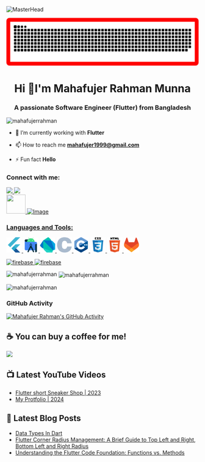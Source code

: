  ![MasterHead](https://indoanalytica.com/static/images/bannerr.gif)
<div align="center" dir="auto"style="background-color:#FF0000; padding:10px; border-radius:8px; display:inline-block;">
  <a target="_blank" rel="noopener noreferrer nofollow" href="https://raw.githubusercontent.com/platane/snk/output/github-contribution-grid-snake-dark.svg">
    <img alt="snake eating my contributions" src="https://raw.githubusercontent.com/platane/snk/output/github-contribution-grid-snake-dark.svg" style="max-width: 100%; display: block;">
  </a>
</div>

<h1  align="center">Hi 👋I'm Mahafujer Rahman Munna</h1>
<h3 align="center">A passionate Software Engineer (Flutter) from Bangladesh</h3>
<img align ="right" alt "Coding" width="400" src="https://themewagon.github.io/satner/img/banner/home-right.png">

<p align="left"> <img src="https://komarev.com/ghpvc/?username=mahafujerrahman&label=Profile%20views&color=0e75b6&style=flat" alt="mahafujerrahman" /></p>

- 🚀 I’m currently working with **Flutter**

- 📫 How to reach me  **mahafujer1999@gmail.com**

- ⚡ Fun fact **Hello**

<h3 align="left"> Connect with me: </h3>
 <div align="left">
   <a href= "https://www.linkedin.com/in/mahafujerrahman/" > <img src="https://img.shields.io/badge/LinkedIn-0077B5?style=for-the-badge&logo=linkedin&logoColor=white">
   <a href= "https://stackoverflow.com/users/23298138/mahafujer-rahman" > <img src="https://img.shields.io/badge/Stack%20Overflow-FE7A16?style=for-the-badge&logo=stackoverflow&logoColor=white">
    <br>
   <a href= "https://www.hackerrank.com/profile/mahafujer1999" > <img src="https://avatars.githubusercontent.com/u/1030588?s=200&v=4"width="50" height="50">
   <a href="https://judge.beecrowd.com/en/profile/430332"> <img src="https://avatars.githubusercontent.com/u/5201116?v=4" width="50" height="50" alt="Image">

  

<h3 align="left">Languages and Tools:</h3>
<p align="left">
<a href="https://www.cprogramming.com/" target="_blank" rel="noreferrer"> <img src="https://raw.githubusercontent.com/devicons/devicon/master/icons/flutter/flutter-original.svg" alt="c" width="40" height="40"/> </a>
  <a href="https://www.cprogramming.com/" target="_blank" rel="noreferrer"> <img src="https://raw.githubusercontent.com/devicons/devicon/master/icons/androidstudio/androidstudio-original.svg" alt="c" width="40" height="40"/> </a>
 <a href="https://www.cprogramming.com/" target="_blank" rel="noreferrer"> <img src="https://raw.githubusercontent.com/devicons/devicon/master/icons/dart/dart-original.svg" alt="c" width="40" height="40"/> </a>
 <a href="https://www.cprogramming.com/" target="_blank" rel="noreferrer"> <img src="https://raw.githubusercontent.com/devicons/devicon/master/icons/c/c-original.svg" alt="c" width="40" height="40"/> </a> 
 <a href="https://www.w3schools.com/cpp/" target="_blank" rel="noreferrer"> <img src="https://raw.githubusercontent.com/devicons/devicon/master/icons/cplusplus/cplusplus-original.svg" alt="cplusplus" width="40" height="40"/> </a> 
 <a href="https://www.w3schools.com/css/" target="_blank" rel="noreferrer"> <img src="https://raw.githubusercontent.com/devicons/devicon/master/icons/css3/css3-original-wordmark.svg" alt="css3" width="40" height="40"/> </a> 
 <a href="https://www.w3.org/html/" target="_blank" rel="noreferrer"> <img src="https://raw.githubusercontent.com/devicons/devicon/master/icons/html5/html5-original-wordmark.svg" alt="html5" width="40" height="40"/> </a>
<a href="https://www.cprogramming.com/" target="_blank" rel="noreferrer"> <img src="https://raw.githubusercontent.com/devicons/devicon/master/icons/gitlab/gitlab-original.svg" alt="c" width="40" height="40"/> </a>
 </p>
<a href="https://firebase.google.com/" target="_blank" rel="noreferrer"> <img src="https://www.vectorlogo.zone/logos/firebase/firebase-icon.svg" alt="firebase" width="40" height="40"/> </a>
<a href="https://firebase.google.com/" target="_blank" rel="noreferrer"> <img src="https://www.vectorlogo.zone/logos/github/github-icon.svg" alt="firebase" width="40" height="40"/> </a>

</p>


<p><img align="left" src="https://github-readme-stats.vercel.app/api/top-langs?username=mahafujerrahman&show_icons=true&locale=en&layout=compact" alt="mahafujerrahman" /></p>

<p>&nbsp;<img align="center" src="https://github-readme-stats.vercel.app/api?username=mahafujerrahman&show_icons=true&locale=en" alt="mahafujerrahman" /></p>

<p><img align="center" src="https://github-readme-streak-stats.herokuapp.com/?user=mahafujerrahman&" alt="mahafujerrahman" /></p>

### GitHub Activity
[![Mahafujer Rahman's GitHub Activity](https://github-readme-activity-graph.vercel.app/graph?username=mahafujerrahman&theme=react&hide_border=true&bg_color=0d1117&color=bb86fc&line=6200ea&point=bb86fc&area=true)](https://github.com/mahafujerrahman)

  ## ☕ You can buy a coffee for me!
<a href="https://www.buymeacoffee.com/mahafujer1w"><img src="https://cdn.buymeacoffee.com/buttons/v2/default-yellow.png" width="200" /></a>
## 📺 Latest YouTube Videos
<!-- YOUTUBE:START -->
- [Flutter short Sneaker Shop | 2023](https://youtube.com/shorts/GPcEBthJ92o?si=1RUOnYJpNIzMxFiw)
- [My Protfolio | 2024 ](https://mahafujer-protfolio.vercel.app/)
<!-- YOUTUBE:END -->

## 📕 Latest Blog Posts
<!-- BLOG-POST-LIST:START -->

- [Data Types In Dart](https://tech-talksmind.blogspot.com/2023/12/data-types-in-dart.html)
- [Flutter Corner Radius Management: A Brief Guide to Top Left and Right, Bottom Left and Right Radius](https://tech-talksmind.blogspot.com/2023/12/flutter-corner-radius-management-brief.html)
- [Understanding the Flutter Code Foundation: Functions vs. Methods](https://medium.com/@mahafujer1999/understanding-the-flutter-code-foundation-functions-vs-methods-a8d29c63581d)

<!-- BLOG-POST-LIST:END -->
